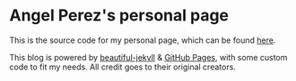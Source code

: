 # Angel Perez's personal page

This is the source code for my personal page, which can be found [here](https://aitbw.codes/).

This blog is powered by [beautiful-jekyll](https://github.com/daattali/beautiful-jekyll) & [GitHub Pages](https://pages.github.com/), with
some custom code to fit my needs. All credit goes to their original creators.
